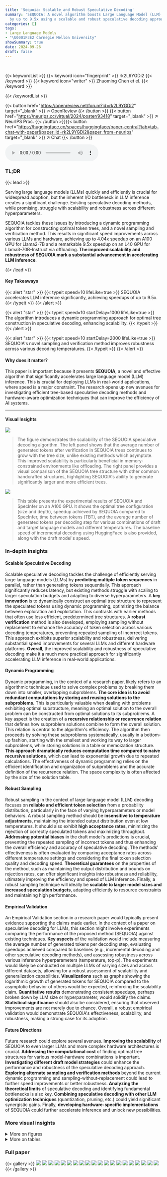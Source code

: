 ```yaml
---
title: 'Sequoia: Scalable and Robust Speculative Decoding'
summary: 'SEQUOIA: A novel algorithm boosts Large Language Model (LLM) inference speed
  by up to 9.5x using a scalable and robust speculative decoding approach!'
categories: []
tags:
- Large Language Models
- "\U0001F3E2 Carnegie Mellon University"
showSummary: true
date: 2024-09-26
draft: false
---
```


<br>

{{< keywordList >}}
{{< keyword icon="fingerprint" >}} rk2L9YGDi2 {{< /keyword >}}
{{< keyword icon="writer" >}} Zhuoming Chen et el. {{< /keyword >}}
 
{{< /keywordList >}}

{{< button href="https://openreview.net/forum?id=rk2L9YGDi2" target="_blank" >}}
↗ OpenReview
{{< /button >}}
{{< button href="https://neurips.cc/virtual/2024/poster/93418" target="_blank" >}}
↗ NeurIPS Proc.
{{< /button >}}{{< button href="https://huggingface.co/spaces/huggingface/paper-central?tab=tab-chat-with-paper&paper_id=rk2L9YGDi2&paper_from=neurips" target="_blank" >}}
↗ Chat
{{< /button >}}



<audio controls>
    <source src="https://ai-paper-reviewer.com/rk2L9YGDi2/podcast.wav" type="audio/wav">
    Your browser does not support the audio element.
</audio>


### TL;DR


{{< lead >}}

Serving large language models (LLMs) quickly and efficiently is crucial for widespread adoption, but the inherent I/O bottleneck in LLM inference creates a significant challenge.  Existing speculative decoding methods, while promising, struggle with scalability and robustness across different hyperparameters. 



SEQUOIA tackles these issues by introducing a dynamic programming algorithm for constructing optimal token trees, and a novel sampling and verification method.  This results in significant speed improvements across various LLMs and hardware, achieving up to 4.04x speedup on an A100 GPU for Llama2-7B and a remarkable 9.5x speedup on an L40 GPU for Llama3-70B-Instruct via offloading.  **The improved scalability and robustness of SEQUOIA mark a substantial advancement in accelerating LLM inference**.

{{< /lead >}}


#### Key Takeaways

{{< alert "star" >}}
{{< typeit speed=10 lifeLike=true >}} SEQUOIA accelerates LLM inference significantly, achieving speedups of up to 9.5x. {{< /typeit >}}
{{< /alert >}}

{{< alert "star" >}}
{{< typeit speed=10 startDelay=1000 lifeLike=true >}} The algorithm introduces a dynamic programming approach for optimal tree construction in speculative decoding, enhancing scalability. {{< /typeit >}}
{{< /alert >}}

{{< alert "star" >}}
{{< typeit speed=10 startDelay=2000 lifeLike=true >}} SEQUOIA's novel sampling and verification method improves robustness across various decoding temperatures. {{< /typeit >}}
{{< /alert >}}

#### Why does it matter?
This paper is important because it presents **SEQUOIA**, a novel and effective algorithm that significantly accelerates large language model (LLM) inference.  This is crucial for deploying LLMs in real-world applications, where speed is a major constraint.  The research opens up new avenues for investigating efficient tree-based speculative decoding methods and hardware-aware optimization techniques that can improve the efficiency of AI systems.

------
#### Visual Insights



![](https://ai-paper-reviewer.com/rk2L9YGDi2/figures_1_1.jpg)

> The figure demonstrates the scalability of the SEQUOIA speculative decoding algorithm. The left panel shows that the average number of generated tokens after verification in SEQUOIA trees continues to grow with the tree size, unlike existing methods which asymptote. This improved scalability is particularly beneficial in memory-constrained environments like offloading. The right panel provides a visual comparison of the SEQUOIA tree structure with other common handcrafted structures, highlighting SEQUOIA's ability to generate significantly larger and more efficient trees.





![](https://ai-paper-reviewer.com/rk2L9YGDi2/tables_4_1.jpg)

> This table presents the experimental results of SEQUOIA and SpecInfer on an A100 GPU.  It shows the optimal tree configuration (size and depth), speedup achieved by SEQUOIA compared to SpecInfer, time between tokens (TBT), and the average number of generated tokens per decoding step for various combinations of draft and target language models and different temperatures. The baseline speed of incremental decoding using HuggingFace is also provided, along with the draft model's speed.





### In-depth insights


#### Scalable Speculative Decoding
Scalable speculative decoding tackles the challenge of efficiently serving large language models (LLMs) by **predicting multiple token sequences** in parallel, rather than generating tokens sequentially.  This approach significantly reduces latency, but existing methods struggle with scaling to larger speculation budgets and adapting to diverse hyperparameters.  A **key innovation** is to dynamically construct an optimal tree structure to represent the speculated tokens using dynamic programming, optimizing the balance between exploration and exploitation. This contrasts with earlier methods that often use less efficient, predetermined tree structures. A **robust verification** method is also developed, employing sampling without replacement to enhance the accuracy of token selection across various decoding temperatures, preventing repeated sampling of incorrect tokens. This approach exhibits superior scalability and robustness, delivering substantial speed improvements for several LLMs and different hardware platforms.  **Overall**, the improved scalability and robustness of speculative decoding make it a much more practical approach for significantly accelerating LLM inference in real-world applications.

#### Dynamic Programming
Dynamic programming, in the context of a research paper, likely refers to an algorithmic technique used to solve complex problems by breaking them down into smaller, overlapping subproblems.  **The core idea is to avoid redundant computations by storing and reusing solutions to the subproblems.**  This is particularly valuable when dealing with problems exhibiting optimal substructure, meaning an optimal solution to the overall problem can be constructed from optimal solutions to its subproblems.  A key aspect is the creation of a **recursive relationship or recurrence relation** that defines how subproblem solutions combine to form the overall solution.  This relation is central to the algorithm's efficiency. The algorithm then proceeds by solving these subproblems systematically, usually in a bottom-up fashion, starting with the smallest and working its way to larger subproblems, while storing solutions in a table or memoization structure.  **This approach dramatically reduces computation time compared to naive recursive solutions**, which can lead to exponential growth due to repeated calculations.  The effectiveness of dynamic programming relies on the efficient identification and organization of subproblems and the accurate definition of the recurrence relation. The space complexity is often affected by the size of the solution table.

#### Robust Sampling
Robust sampling in the context of large language model (LLM) decoding focuses on **reliable and efficient token selection** from a probability distribution, particularly in the face of varying hyperparameters or model behaviors.  A robust sampling method should be **insensitive to temperature adjustments**, maintaining the intended output distribution even at low temperatures. It should also exhibit **high acceptance rates**, minimizing the rejection of correctly speculated tokens and maximizing throughput.  **Addressing potential biases** in the draft model's predictions is crucial, preventing the repeated sampling of incorrect tokens and thus enhancing the overall efficiency and accuracy of speculative decoding.  The methods' effectiveness is often evaluated by comparing acceptance rates across different temperature settings and considering the final token selection quality and decoding speed.  **Theoretical guarantees** on the properties of the method, such as maintaining the output distribution and bounds on rejection rates, can offer significant insights into robustness and reliability, ultimately improving the efficiency and speed of LLM inference.  Finally, a robust sampling technique will ideally be **scalable to larger model sizes and increased speculation budgets**, adapting efficiently to resource constraints and maintaining high performance.

#### Empirical Validation
An Empirical Validation section in a research paper would typically present evidence supporting the claims made earlier.  In the context of a paper on speculative decoding for LLMs, this section might involve experiments comparing the performance of the proposed method (SEQUOIA) against existing techniques.  **Key aspects** of the validation would include measuring the average number of generated tokens per decoding step, evaluating speedups achieved compared to baselines (e.g., incremental decoding and other speculative decoding methods), and assessing robustness across various inference hyperparameters (temperature, top-p).  The experiments would likely be conducted on multiple LLMs of varying sizes and across different datasets, allowing for a robust assessment of scalability and generalization capabilities.  **Visualizations** such as graphs showing the logarithmic growth of generated tokens for SEQUOIA compared to the asymptotic behavior of others would be expected, reinforcing the scalability claim.  **Quantitative results** demonstrating consistent speedups, perhaps broken down by LLM size or hyperparameter, would solidify the claims.  **Statistical significance** should also be considered, ensuring that observed improvements are not merely due to chance.  Overall, a robust empirical validation would demonstrate SEQUOIA's effectiveness, scalability, and robustness, making a strong case for its adoption.

#### Future Directions
Future research could explore several avenues.  **Improving the scalability** of SEQUOIA to even larger LLMs and more complex hardware architectures is crucial.  **Addressing the computational cost** of finding optimal tree structures for various model-hardware combinations is important.  **Investigating different draft model strategies** could enhance the performance and robustness of the speculative decoding approach.  **Exploring alternate sampling and verification methods**  beyond the current dynamic programming and sampling-without-replacement could lead to further speed improvements or better robustness.  **Analyzing the theoretical limits** of speculative decoding and identifying fundamental bottlenecks is also key.  **Combining speculative decoding with other LLM optimization techniques** (quantization, pruning, etc.) could yield significant synergistic gains.  Finally, **developing hardware-specific implementations** of SEQUOIA could further accelerate inference and unlock new possibilities.


### More visual insights

<details>
<summary>More on figures
</summary>


![](https://ai-paper-reviewer.com/rk2L9YGDi2/figures_3_1.jpg)

> The figure on the left shows the average number of generated tokens after verification for different tree construction methods. SEQUOIA's performance continues to grow with the tree size, while other methods such as the use of k independent sequences or binary trees reach a plateau.  This demonstrates SEQUOIA's scalability, particularly beneficial in memory-constrained settings like offloading. The figure on the right provides a visual comparison of SEQUOIA's tree structure with other common structures, highlighting its unique topology.


![](https://ai-paper-reviewer.com/rk2L9YGDi2/figures_5_1.jpg)

> This figure compares the rejection rates of four different verification algorithms (SEQUOIA, SpecInfer, SpecTr, and Top-k Sampling) across three different temperature settings (0.2, 0.6, and 1.0). The x-axis represents the number of speculated tokens, and the y-axis represents the average rejection rate. The figure shows that SEQUOIA consistently achieves the lowest rejection rates across all temperature settings and exhibits a power-law acceptance rate. This indicates that SEQUOIA's sampling and verification strategy is robust and effective at various temperatures.


![](https://ai-paper-reviewer.com/rk2L9YGDi2/figures_8_1.jpg)

> This figure compares SEQUOIA's tree construction algorithm with existing methods for speculative decoding.  The left side shows that SEQUOIA generates trees with an average number of verified tokens that increases with tree size, unlike existing methods which plateau. This scalability is particularly advantageous in memory-constrained environments like offloading. The right side visually contrasts SEQUOIA's tree structure with simpler structures used by other methods, highlighting the key difference in topology that leads to SEQUOIA's improved performance.


![](https://ai-paper-reviewer.com/rk2L9YGDi2/figures_15_1.jpg)

> The figure demonstrates the scalability of the SEQUOIA algorithm for speculative decoding. The left panel shows that the average number of generated tokens after verification in SEQUOIA trees continues to increase with the size of the tree, unlike existing methods.  This scalability is particularly beneficial in memory-constrained environments such as offloading. The right panel visually compares the SEQUOIA tree structure with other common tree structures.


![](https://ai-paper-reviewer.com/rk2L9YGDi2/figures_25_1.jpg)

> The figure shows that SEQUOIA's tree construction algorithm outperforms other methods by generating trees whose average number of verified tokens grows with the tree size, unlike existing methods that asymptote. This scalability advantage is particularly beneficial in memory-constrained environments such as offloading.  The right side visually compares SEQUOIA's tree structure to other common structures, highlighting its unique ability to grow unboundedly with tree size.


![](https://ai-paper-reviewer.com/rk2L9YGDi2/figures_26_1.jpg)

> This figure demonstrates two key aspects of the SEQUOIA algorithm. The left panel shows the scalability of SEQUOIA's tree construction method by comparing the average number of generated tokens for SEQUOIA trees versus k independent sequences of tokens (with the same sampling and verification methods). It highlights that SEQUOIA trees generate more tokens as their size increases, unlike other methods that reach a plateau. The right panel showcases the robustness of the SEQUOIA sampling and verification algorithm across different temperature settings, comparing its performance against SpecInfer and top-k sampling methods. It indicates that SEQUOIA consistently achieves higher speedups across various temperatures.


![](https://ai-paper-reviewer.com/rk2L9YGDi2/figures_26_2.jpg)

> This figure shows the forward pass time (in seconds) for different large language models (LLMs) and hardware configurations (A100 and L40 GPUs) as a function of the input length (number of tokens).  The plot helps in determining the optimal tree size for SEQUOIA's speculative decoding algorithm by considering the tradeoff between the time spent on the draft model and the time for verification on the target model. It highlights the importance of hardware-aware optimization.  As the input length increases, the forward pass time increases, particularly significantly for larger models and less memory-bound hardware. This is because the I/O cost of processing tokens becomes more significant with larger input lengths. The lines show that the growth rate is hardware dependent.


</details>




<details>
<summary>More on tables
</summary>


![](https://ai-paper-reviewer.com/rk2L9YGDi2/tables_7_1.jpg)
> This table presents the results of on-device experiments conducted on an A100 GPU, comparing the performance of SEQUOIA and SpecInfer.  The table shows the optimal tree configuration (size and depth) for each model and temperature combination, the speedup achieved by SEQUOIA compared to SpecInfer, the time between tokens (TBT), and the average number of tokens generated per decoding step.  The results highlight SEQUOIA's improved speed, showing speedups of up to 4.04x. Note that incremental decoding speed and draft model speed are provided for context.

![](https://ai-paper-reviewer.com/rk2L9YGDi2/tables_7_2.jpg)
> This table shows the performance of SEQUOIA and SpecInfer on an L40 GPU in an offloading setting.  It presents speedup factors for different LLMs (Llama2-70B-chat, Llama3-70B-Instruct) using various draft models at different temperatures.  The speedup is relative to incremental decoding using DeepSpeed Zero Inference.  The table also provides the optimal tree configuration (size and depth) used by SEQUOIA for each experiment, and the average number of tokens generated per decoding step.

![](https://ai-paper-reviewer.com/rk2L9YGDi2/tables_24_1.jpg)
> This table presents the results of on-device experiments conducted on an A100 GPU.  It compares the performance of SEQUOIA and SpecInfer for various large language models (LLMs) at different temperatures. The table shows the optimal tree configuration (size and depth) used for SEQUOIA, the speedup achieved by SEQUOIA compared to SpecInfer, and the time between tokens (TBT) for both methods.  The average number of generated tokens per decoding step is also provided for both SEQUOIA and SpecInfer.

![](https://ai-paper-reviewer.com/rk2L9YGDi2/tables_24_2.jpg)
> This table presents the results of on-device experiments conducted on an A100 GPU.  It compares the performance of the SEQUOIA algorithm against SpecInfer for various Large Language Models (LLMs).  The table shows the optimal tree configuration (size and depth) determined by SEQUOIA, the achieved speedup compared to SpecInfer, and the average number of generated tokens per decoding step for different models, temperatures, and datasets. The speedup values represent the improvement in decoding speed achieved by SEQUOIA compared to SpecInfer. The numbers in parentheses represent the average number of tokens generated per decoding step by SEQUOIA. 

![](https://ai-paper-reviewer.com/rk2L9YGDi2/tables_25_1.jpg)
> This table presents the on-device (A100 GPU) experimental results comparing SEQUOIA and SpecInfer.  It shows the optimal tree configuration (size and depth), speedup achieved by SEQUOIA relative to SpecInfer, time between tokens (TBT), and the average number of generated tokens per step for various model pairs (Llama2-7B, Llama2-13B) and different temperatures. The baseline incremental decoding speed and draft model speed are also provided.

![](https://ai-paper-reviewer.com/rk2L9YGDi2/tables_25_2.jpg)
> This table shows the speedups achieved by SpecInfer for various tree configurations in stochastic decoding using Llama2-7B as the target model and JF68M as the draft model on the C4 dataset.  It highlights that SEQUOIA's speedup of 3.18x surpasses all of SpecInfer's configurations.

![](https://ai-paper-reviewer.com/rk2L9YGDi2/tables_25_3.jpg)
> This table shows the speedup achieved by SpecInfer for various tree configurations in the L40 offloading setting using Llama2-7B-chat as the draft model and Llama2-70B-chat as the target model, evaluated on the MT-Bench dataset.  It highlights the performance difference between SEQUOIA and SpecInfer across various tree structures (width and depth).

![](https://ai-paper-reviewer.com/rk2L9YGDi2/tables_26_1.jpg)
> This table compares the robustness of three different sampling and verification algorithms (SEQUOIA, SpecInfer, and top-k sampling) to variations in the top-p hyperparameter.  It reports the total speedup achieved by each algorithm on an A100 GPU, showing the average number of generated tokens in parentheses. The experiment kept the tree structure consistent across all three algorithms and used JF68M as the draft model and Llama2-7B as the target model.

</details>




### Full paper

{{< gallery >}}
<img src="https://ai-paper-reviewer.com/rk2L9YGDi2/1.png" class="grid-w50 md:grid-w33 xl:grid-w25" />
<img src="https://ai-paper-reviewer.com/rk2L9YGDi2/2.png" class="grid-w50 md:grid-w33 xl:grid-w25" />
<img src="https://ai-paper-reviewer.com/rk2L9YGDi2/3.png" class="grid-w50 md:grid-w33 xl:grid-w25" />
<img src="https://ai-paper-reviewer.com/rk2L9YGDi2/4.png" class="grid-w50 md:grid-w33 xl:grid-w25" />
<img src="https://ai-paper-reviewer.com/rk2L9YGDi2/5.png" class="grid-w50 md:grid-w33 xl:grid-w25" />
<img src="https://ai-paper-reviewer.com/rk2L9YGDi2/6.png" class="grid-w50 md:grid-w33 xl:grid-w25" />
<img src="https://ai-paper-reviewer.com/rk2L9YGDi2/7.png" class="grid-w50 md:grid-w33 xl:grid-w25" />
<img src="https://ai-paper-reviewer.com/rk2L9YGDi2/8.png" class="grid-w50 md:grid-w33 xl:grid-w25" />
<img src="https://ai-paper-reviewer.com/rk2L9YGDi2/9.png" class="grid-w50 md:grid-w33 xl:grid-w25" />
<img src="https://ai-paper-reviewer.com/rk2L9YGDi2/10.png" class="grid-w50 md:grid-w33 xl:grid-w25" />
<img src="https://ai-paper-reviewer.com/rk2L9YGDi2/11.png" class="grid-w50 md:grid-w33 xl:grid-w25" />
<img src="https://ai-paper-reviewer.com/rk2L9YGDi2/12.png" class="grid-w50 md:grid-w33 xl:grid-w25" />
<img src="https://ai-paper-reviewer.com/rk2L9YGDi2/13.png" class="grid-w50 md:grid-w33 xl:grid-w25" />
<img src="https://ai-paper-reviewer.com/rk2L9YGDi2/14.png" class="grid-w50 md:grid-w33 xl:grid-w25" />
<img src="https://ai-paper-reviewer.com/rk2L9YGDi2/15.png" class="grid-w50 md:grid-w33 xl:grid-w25" />
<img src="https://ai-paper-reviewer.com/rk2L9YGDi2/16.png" class="grid-w50 md:grid-w33 xl:grid-w25" />
<img src="https://ai-paper-reviewer.com/rk2L9YGDi2/17.png" class="grid-w50 md:grid-w33 xl:grid-w25" />
<img src="https://ai-paper-reviewer.com/rk2L9YGDi2/18.png" class="grid-w50 md:grid-w33 xl:grid-w25" />
<img src="https://ai-paper-reviewer.com/rk2L9YGDi2/19.png" class="grid-w50 md:grid-w33 xl:grid-w25" />
<img src="https://ai-paper-reviewer.com/rk2L9YGDi2/20.png" class="grid-w50 md:grid-w33 xl:grid-w25" />
{{< /gallery >}}